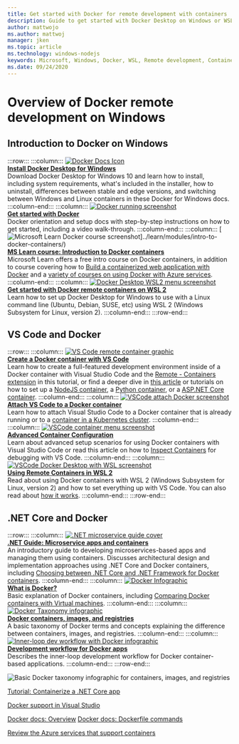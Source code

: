 ```yaml
---
title: Get started with Docker for remote development with containers
description: Guide to get started with Docker Desktop on Windows or WSL.
author: mattwojo 
ms.author: mattwoj 
manager: jken
ms.topic: article
ms.technology: windows-nodejs
keywords: Microsoft, Windows, Docker, WSL, Remote development, Containers, Docker Desktop, Windows vs WSL
ms.date: 09/24/2020
---
```


# Overview of Docker remote development on Windows



## Introduction to Docker on Windows

:::row:::
    :::column:::
       [![Docker Docs Icon](../images/docker-docs-icon.png)](https://docs.docker.com/docker-for-windows/install/)<br>
        **[Install Docker Desktop for Windows](https://docs.docker.com/docker-for-windows/install/)**<br>
        Download Docker Desktop for Windows 10 and learn how to install, including system requirements, what's included in the installer, how to uninstall, differences between stable and edge versions, and  switching between Windows and Linux containers in these Docker for Windows docs.
    :::column-end:::
    :::column:::
       [![Docker running screenshot](../images/docker-running-screenshot.png)](https://docs.docker.com/get-started/)<br>
        **[Get started with Docker](https://docs.docker.com/get-started/)**<br>
        Docker orientation and setup docs with step-by-step instructions on how to get started, including a video walk-through.
    :::column-end:::
    :::column:::
       [![Microsoft Learn Docker course screenshot](../images/docker-learn-course.png)]../learn/modules/intro-to-docker-containers/)<br>
        **[MS Learn course: Introduction to Docker containers](../learn/modules/intro-to-docker-containers/)**<br>
        Microsoft Learn offers a free intro course on Docker containers, in addition to course covering how to [Build a containerized web application with Docker](..learn/modules/intro-to-containers/) and a [variety of courses on using Docker with Azure services](../learn/browse/?terms=docker).
    :::column-end:::
    :::column:::
       [![Docker Desktop WSL2 menu screenshot](../images/docker-wsl2.png)]((/wsl/tutorials/wsl-containers))<br>
        **[Get started with Docker remote containers on WSL 2](/wsl/tutorials/wsl-containers)**<br>
        Learn how to set up Docker Desktop for Windows to use with a Linux command line (Ubuntu, Debian, SUSE, etc) using WSL 2 (Windows Subsystem for Linux, version 2).
    :::column-end:::
:::row-end:::

## VS Code and Docker

:::row:::
    :::column:::
       [![VS Code remote container graphic](../images/vscode-remote-containers.png)](https://code.visualstudio.com/docs/remote/create-dev-container)<br>
        **[Create a Docker container with VS Code](https://code.visualstudio.com/docs/remote/containers-tutorial)**<br>
        Learn how to create a full-featured development environment inside of a Docker container with Visual Studio Code and the [Remote - Containers extension](https://marketplace.visualstudio.com/items?itemName=ms-vscode-remote.remote-containers) in this tutorial, or find a deeper dive in [this article](https://code.visualstudio.com/docs/remote/create-dev-container) or tutorials on how to set up a [NodeJS container](https://code.visualstudio.com/docs/containers/quickstart-node), a [Python container](https://code.visualstudio.com/docs/containers/quickstart-python), or a [ASP.NET Core container](https://code.visualstudio.com/docs/containers/quickstart-aspnet-core).
    :::column-end:::
    :::column:::
       [![VSCode attach Docker screenshot](../images/vscode-attach-docker.png)](https://code.visualstudio.com/docs/remote/attach-container)<br>
        **[Attach VS Code to a Docker container](https://code.visualstudio.com/docs/remote/attach-container)**<br>
        Learn how to attach Visual Studio Code to a Docker container that is already running or to a [container in a Kubernetes cluster](https://code.visualstudio.com/docs/remote/attach-container#_attach-to-a-container-in-a-kubernetes-cluster).
    :::column-end:::
    :::column:::
       [![VSCode container menu screenshot](../images/vscode-advanced-docker.png)](https://code.visualstudio.com/docs/remote/containers-advanced)<br>
        **[Advanced Container Configuration](https://code.visualstudio.com/docs/remote/containers-advanced)**<br>
        Learn about advanced setup scenarios for using Docker containers with Visual Studio Code or read this article on how to [Inspect Containers](https://code.visualstudio.com/blogs/2019/10/31/inspecting-containers) for debugging with VS Code.
    :::column-end:::
    :::column:::
       [![VSCode Docker Desktop with WSL screenshot](../images/vscode-docker-wsl.png)](https://code.visualstudio.com/blogs/2020/07/01/containers-wsl)<br>
        **[Using Remote Containers in WSL 2](https://code.visualstudio.com/blogs/2020/07/01/containers-wsl)**<br>
        Read about using Docker containers with WSL 2 (Windows Subsystem for Linux, version 2) and how to set everything up with VS Code. You can also read about [how it works](https://code.visualstudio.com/blogs/2020/03/02/docker-in-wsl2#_how-it-works).
    :::column-end:::
:::row-end:::

## .NET Core and Docker

:::row:::
    :::column:::
       [![.NET microservice guide cover](../images/dotnet-microservice-guide.png)](../dotnet/architecture/microservices/)<br>
        **[.NET Guide: Microservice apps and containers](../dotnet/architecture/microservices/)**<br>
        An introductory guide to developing microservices-based apps and managing them using containers. Discusses architectural design and implementation approaches using .NET Core and Docker containers, including [Choosing between .NET Core and .NET Framework for Docker containers](../dotnet/architecture/microservices/net-core-net-framework-containers/).
    :::column-end:::
    :::column:::
       [![Docker Infographic](../images/dotnet-docker-infographic.png)](../dotnet/architecture/microservices/container-docker-introduction/docker-defined)<br>
        **[What is Docker?](../python/index.yml)**<br>
        Basic explanation of Docker containers, including [Comparing Docker containers with Virtual machines](../dotnet/architecture/microservices/container-docker-introduction/docker-defined#comparing-docker-containers-with-virtual-machines).
    :::column-end:::
    :::column:::
       [![Docker Taxonomy infographic](../images/taxonomy-of-docker-terms-and-concepts.png)](../dotnet/architecture/microservices/container-docker-introduction/docker-containers-images-registries)<br>
        **[Docker containers, images, and registries](../dotnet/architecture/microservices/container-docker-introduction/docker-containers-images-registries)**<br>
        A basic taxonomy of Docker terms and concepts explaining the difference between containers, images, and registries.
    :::column-end:::
    :::column:::
       [![Inner-loop dev workflow with Docker infographic](../images/dotnet-docker-workflow.png)](../dotnet/architecture/microservices/docker-application-development-process/docker-app-development-workflow)<br>
        **[Development workflow for Docker apps](../dotnet/architecture/microservices/docker-application-development-process/docker-app-development-workflow)**<br>
        Describes the inner-loop development workflow for Docker container-based applications.
    :::column-end:::
:::row-end:::

![Basic Docker taxonomy infographic for containers, images, and registries](./images/taxonomy-of-docker-terms-and-concepts.png)

[Tutorial: Containerize a .NET Core app](https://docs.microsoft.com/dotnet/core/docker/build-container?tabs=windows)

[Docker support in Visual Studio](https://docs.microsoft.com/visualstudio/containers/overview#docker-support-in-visual-studio-1)

[Docker docs: Overview](https://docs.docker.com/engine/docker-overview/)
[Docker docs: Dockerfile commands](https://docs.docker.com/engine/reference/builder/)

[Review the Azure services that support containers](https://azure.microsoft.com/overview/containers/)